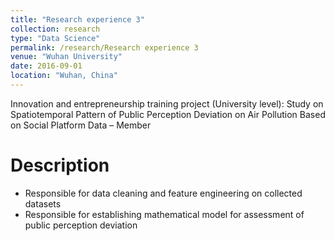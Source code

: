 ```yaml
---
title: "Research experience 3"
collection: research
type: "Data Science"
permalink: /research/Research experience 3
venue: "Wuhan University"
date: 2016-09-01
location: "Wuhan, China"
---
```


Innovation and entrepreneurship training project (University level): Study on Spatiotemporal Pattern of Public Perception Deviation on Air Pollution Based on Social Platform Data – Member

Description
======
* Responsible for data cleaning and feature engineering on collected datasets
* Responsible for establishing mathematical model for assessment of public perception deviation
